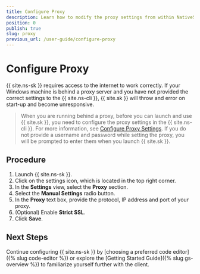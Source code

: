 ```yaml
---
title: Configure Proxy
description: Learn how to modify the proxy settings from within NativeScript Sidekick
position: 0
publish: true
slug: proxy
previous_url: /user-guide/configure-proxy
---
```


# Configure Proxy

{{ site.ns-sk }} requires access to the internet to work correctly. If your Windows machine is behind a proxy server and you have not provided the correct settings to the {{ site.ns-cli }}, {{ site.sk }} will throw and error on start-up and become unresponsive. 

> When you are running behind a proxy, before you can launch and use {{ site.sk }}, you need to configure the proxy settings in the {{ site.ns-cli }}. For more information, see [Configure Proxy Settings](https://github.com/NativeScript/nativescript-cli#configure-proxy-settings). If you do not provide a username and password while setting the proxy, you will be prompted to enter them when you launch {{ site.sk }}.

## Procedure

1. Launch {{ site.ns-sk }}.
1. Click on the settings icon, which is located in the top right corner.
1. In the **Settings** view, select the **Proxy** section.
1. Select the **Manual Settings** radio button.
1. In the **Proxy** text box, provide the protocol, IP address and port of your proxy.
1. (Optional) Enable **Strict SSL**. 
1. Click **Save**.

## Next Steps

Continue configuring {{ site.ns-sk }} by [choosing a preferred code editor]({% slug code-editor %}) or explore the [Getting Started Guide]({% slug gs-overview %}) to familiarize yourself further with the client.
